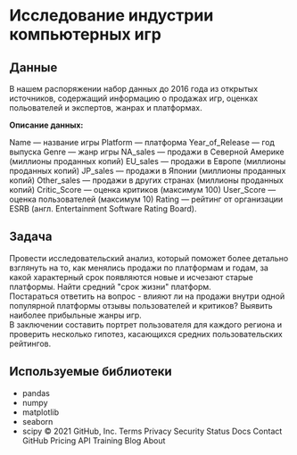 # Исследование индустрии компьютерных игр

## Данные
В нашем распоряжении набор данных до 2016 года из открытых источников, содержащий информацию о продажах игр, оценках польователей и экспертов, жанрах и платформах.

**Описание данных:**

Name — название игры
Platform — платформа
Year_of_Release — год выпуска
Genre — жанр игры
NA_sales — продажи в Северной Америке (миллионы проданных копий)
EU_sales — продажи в Европе (миллионы проданных копий)
JP_sales — продажи в Японии (миллионы проданных копий)
Other_sales — продажи в других странах (миллионы проданных копий)
Critic_Score — оценка критиков (максимум 100)
User_Score — оценка пользователей (максимум 10)
Rating — рейтинг от организации ESRB (англ. Entertainment Software Rating Board). 

## Задача
Провести исследовательский анализ, который поможет более детально взглянуть на то, как менялись продажи по платформам и годам, за какой характерный срок появляются новые и исчезают старые платформы. Найти средний "срок жизни" платформ.   
Постараться ответить на вопрос - влияют ли на продажи внутри одной популярной платформы отзывы пользователей и критиков? Выявить наиболее прибыльные жанры игр.  
В заключении составить портрет пользователя для каждого региона и проверить несколько гипотез, касающихся средних пользовательских рейтингов.

## Используемые библиотеки

- pandas 
- numpy 
- matplotlib
- seaborn
- scipy
© 2021 GitHub, Inc.
Terms
Privacy
Security
Status
Docs
Contact GitHub
Pricing
API
Training
Blog
About
